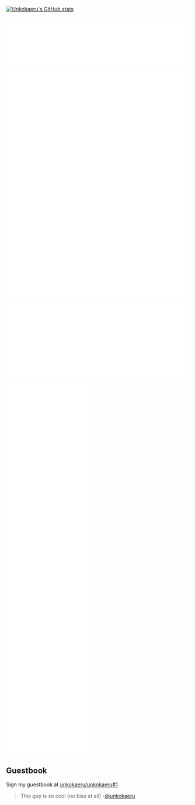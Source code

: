 [![Unkokaeru's GitHub stats](https://github-readme-stats.vercel.app/api?username=unkokaeru&theme=transparent)](https://github.com/anuraghazra/github-readme-stats)

![Lines of Code Metrics](/metrics.plugin.lines.svg)
![Habits Metrics](/metrics.plugin.habits.charts.svg)
![WakaTime Metrics](/metrics.plugin.wakatime.svg)
![Isocalendar Metrics](/metrics.plugin.isocalendar.svg)
![Anilsit Metrics](/metrics.plugin.anilist.svg)

## Guestbook

Sign my guestbook at [unkokaeru/unkokaeru#1](https://github.com/unkokaeru/unkokaeru/issues/1)

<!--START:guestbook-->
> This guy is so cool (no bias at all)
-[@unkokaeru](https://github.com/unkokaeru)
<!--END:guestbook-->
